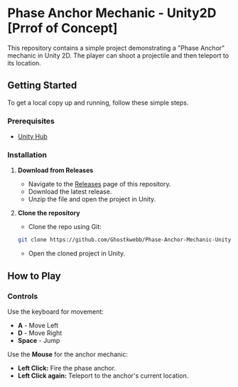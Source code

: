 # Phase Anchor Mechanic - Unity2D [Prrof of Concept]

This repository contains a simple project demonstrating a "Phase Anchor" mechanic in Unity 2D. The player can shoot a projectile and then teleport to its location.

## Getting Started

To get a local copy up and running, follow these simple steps.

### Prerequisites

*   [Unity Hub](https://unity3d.com/get-unity/download)

### Installation

1.  **Download from Releases**
    *   Navigate to the [Releases](https://github.com/Ghostkwebb/Phase-Anchor-Mechanic-Unity2D/releases) page of this repository.
    *   Download the latest release.
    *   Unzip the file and open the project in Unity.

2.  **Clone the repository**
    *   Clone the repo using Git:
      ```sh
      git clone https://github.com/Ghostkwebb/Phase-Anchor-Mechanic-Unity2D.git
      ```
    *   Open the cloned project in Unity.

## How to Play

### Controls

Use the keyboard for movement:
*   **A** - Move Left
*   **D** - Move Right
*   **Space** - Jump

Use the **Mouse** for the anchor mechanic:
*   **Left Click:** Fire the phase anchor.
*   **Left Click again:** Teleport to the anchor's current location.
